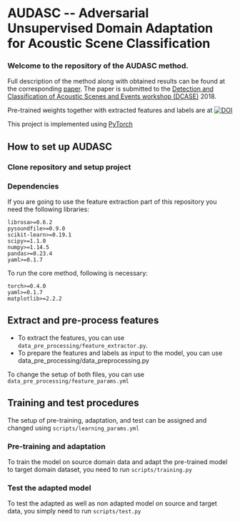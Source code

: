 # AUDASC -- Adversarial Unsupervised Domain Adaptation for Acoustic Scene Classification

### Welcome to the repository of the AUDASC method. 

Full description of the method along with obtained 
results can be found at the corresponding [paper](https://arxiv.org/abs/1808.05777). The paper is submitted to the [Detection
and Classification of Acoustic Scenes and Events workshop (DCASE)](http://dcase.community/) 2018.

Pre-trained weights together with extracted features and labels are at 
[![DOI](https://zenodo.org/badge/DOI/10.5281/zenodo.1164585.svg)](https://zenodo.org/record/1401995#.W31Zaxx9iK4)

This project is implemented using [PyTorch](https://pytorch.org/)

## How to set up AUDASC

### Clone repository and setup project

### Dependencies
If you are going to use the feature extraction part of this repository you need the following libraries:
```
librosa>=0.6.2
pysoundfile>=0.9.0
scikit-learn>=0.19.1
scipy>=1.1.0
numpy>=1.14.5
pandas>=0.23.4
yaml>=0.1.7
```
To run the core method, following is necessary:
```
torch>=0.4.0
yaml>=0.1.7
matplotlib>=2.2.2
```
## Extract and pre-process features
* To extract the features, you can use `data_pre_processing/feature_extractor.py`.
* To prepare the features and labels as input to the model, you can use data_pre_processing/data_preprocessing.py

To change the setup of both files, you can use `data_pre_processing/feature_params.yml`

## Training and test procedures
The setup of pre-training, adaptation, and test can be assigned and changed using `scripts/learning_params.yml`

### Pre-training and adaptation
To train the model on source domain data and adapt the pre-trained model to target domain dataset, you need to run 
`scripts/training.py`

### Test the adapted model
To test the adapted as well as non adapted model on source and target data, you simply need to run 
`scripts/test.py`

